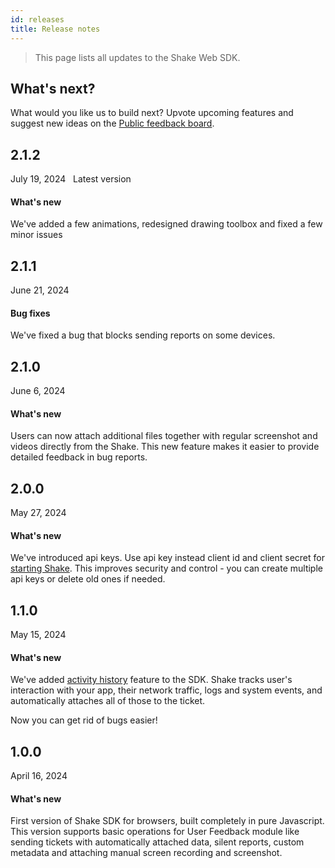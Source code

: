 ```yaml
---
id: releases
title: Release notes
---
```

>This page lists all updates to the Shake Web SDK.

## What's next?

What would you like us to build next? Upvote upcoming features and suggest new ideas on the [Public feedback board](https://feedback.shakebugs.com/).

## 2.1.2
<span class="tag-button">July 19, 2024</span>&nbsp;&nbsp;
<span class="tag-button green-tag-button">Latest version</span>

#### What's new

We've added a few animations, redesigned drawing toolbox and fixed a few minor issues

## 2.1.1
<span class="tag-button">June 21, 2024</span>&nbsp;&nbsp;

#### Bug fixes

We've fixed a bug that blocks sending reports on some devices.

## 2.1.0
<span class="tag-button">June 6, 2024</span>&nbsp;&nbsp;

#### What's new

Users can now attach additional files together with regular screenshot and videos directly from the Shake.
This new feature makes it easier to provide detailed feedback in bug reports.

## 2.0.0
<span class="tag-button">May 27, 2024</span>&nbsp;&nbsp;

#### What's new

We've introduced api keys. Use api key instead client id and client secret for [starting Shake](/web/install/npm#initialize-shake).
This improves security and control - you can create multiple api keys or delete old ones if needed.

## 1.1.0
<span class="tag-button">May 15, 2024</span>&nbsp;&nbsp;

#### What's new

We've added [activity history](/web/configuration-and-data/activity-history) feature to the SDK. Shake tracks user's interaction with your app, their network traffic,
logs and system events, and automatically attaches all of those to the ticket.

Now you can get rid of bugs easier!

## 1.0.0
<span class="tag-button">April 16, 2024</span>&nbsp;&nbsp;

#### What's new

First version of Shake SDK for browsers, built completely in pure Javascript. This version supports basic operations
for User Feedback module like sending tickets with automatically attached data, silent reports, custom metadata and 
attaching manual screen recording and screenshot.
